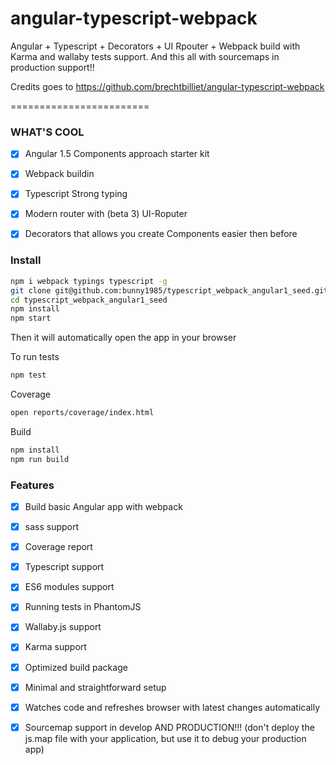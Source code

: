 # angular-typescript-webpack

Angular + Typescript + Decorators + UI Rpouter + Webpack build with Karma and wallaby tests support.
And this all with sourcemaps in production support!!

Credits goes to https://github.com/brechtbilliet/angular-typescript-webpack

========================

### WHAT'S COOL 
- [x] Angular 1.5 Components approach starter kit
- [x] Webpack buildin
- [x] Typescript Strong typing
- [x] Modern router with (beta 3) UI-Roputer
- [x] Decorators that allows you create Components easier then before


### Install

```sh
npm i webpack typings typescript -g
git clone git@github.com:bunny1985/typescript_webpack_angular1_seed.git
cd typescript_webpack_angular1_seed
npm install
npm start
```

Then it will automatically open the app in your browser

To run tests

```sh
npm test
```

Coverage

```sh
open reports/coverage/index.html
```

Build
```sh
npm install
npm run build
```


### Features

- [x] Build basic Angular app with webpack
- [x] sass support
- [x] Coverage report
- [x] Typescript support
- [x] ES6 modules support
- [x] Running tests in PhantomJS
- [x] Wallaby.js support
- [x] Karma support
- [x] Optimized build package
- [x] Minimal and straightforward setup
- [x] Watches code and refreshes browser with latest changes automatically
- [x] Sourcemap support in develop AND PRODUCTION!!! (don't deploy the js.map file with your application, but use it to debug your production app)

